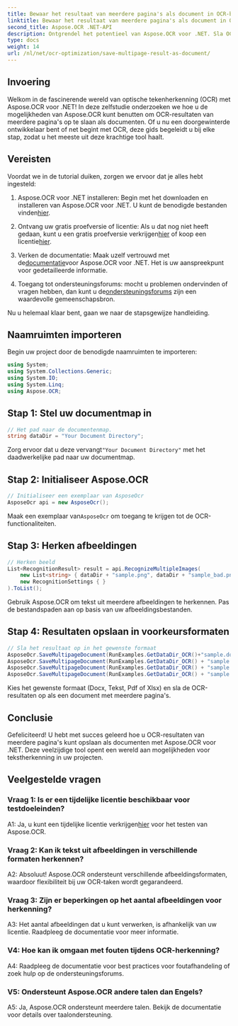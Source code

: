 ```yaml
---
title: Bewaar het resultaat van meerdere pagina's als document in OCR-beeldherkenning
linktitle: Bewaar het resultaat van meerdere pagina's als document in OCR-beeldherkenning
second_title: Aspose.OCR .NET-API
description: Ontgrendel het potentieel van Aspose.OCR voor .NET. Sla OCR-resultaten van meerdere pagina's moeiteloos op als documenten met deze uitgebreide stapsgewijze handleiding.
type: docs
weight: 14
url: /nl/net/ocr-optimization/save-multipage-result-as-document/
---
```

## Invoering

Welkom in de fascinerende wereld van optische tekenherkenning (OCR) met Aspose.OCR voor .NET! In deze zelfstudie onderzoeken we hoe u de mogelijkheden van Aspose.OCR kunt benutten om OCR-resultaten van meerdere pagina's op te slaan als documenten. Of u nu een doorgewinterde ontwikkelaar bent of net begint met OCR, deze gids begeleidt u bij elke stap, zodat u het meeste uit deze krachtige tool haalt.

## Vereisten

Voordat we in de tutorial duiken, zorgen we ervoor dat je alles hebt ingesteld:

1.  Aspose.OCR voor .NET installeren: Begin met het downloaden en installeren van Aspose.OCR voor .NET. U kunt de benodigde bestanden vinden[hier](https://releases.aspose.com/ocr/net/).

2.  Ontvang uw gratis proefversie of licentie: Als u dat nog niet heeft gedaan, kunt u een gratis proefversie verkrijgen[hier](https://releases.aspose.com/) of koop een licentie[hier](https://purchase.aspose.com/buy).

3.  Verken de documentatie: Maak uzelf vertrouwd met de[documentatie](https://reference.aspose.com/ocr/net/)voor Aspose.OCR voor .NET. Het is uw aanspreekpunt voor gedetailleerde informatie.

4.  Toegang tot ondersteuningsforums: mocht u problemen ondervinden of vragen hebben, dan kunt u de[ondersteuningsforums](https://forum.aspose.com/c/ocr/16) zijn een waardevolle gemeenschapsbron.

Nu u helemaal klaar bent, gaan we naar de stapsgewijze handleiding.

## Naamruimten importeren

Begin uw project door de benodigde naamruimten te importeren:

```csharp
using System;
using System.Collections.Generic;
using System.IO;
using System.Linq;
using Aspose.OCR;
```

## Stap 1: Stel uw documentmap in

```csharp
// Het pad naar de documentenmap.
string dataDir = "Your Document Directory";
```

 Zorg ervoor dat u deze vervangt`"Your Document Directory"` met het daadwerkelijke pad naar uw documentmap.

## Stap 2: Initialiseer Aspose.OCR

```csharp
// Initialiseer een exemplaar van AsposeOcr
AsposeOcr api = new AsposeOcr();
```

 Maak een exemplaar van`AsposeOcr` om toegang te krijgen tot de OCR-functionaliteiten.

## Stap 3: Herken afbeeldingen

```csharp
// Herken beeld
List<RecognitionResult> result = api.RecognizeMultipleImages(
    new List<string> { dataDir + "sample.png", dataDir + "sample_bad.png" },
    new RecognitionSettings { }
).ToList();
```

Gebruik Aspose.OCR om tekst uit meerdere afbeeldingen te herkennen. Pas de bestandspaden aan op basis van uw afbeeldingsbestanden.

## Stap 4: Resultaten opslaan in voorkeursformaten

```csharp
// Sla het resultaat op in het gewenste formaat
AsposeOcr.SaveMultipageDocument(RunExamples.GetDataDir_OCR()+"sample.docx", SaveFormat.Docx, result);
AsposeOcr.SaveMultipageDocument(RunExamples.GetDataDir_OCR() + "sample.txt", SaveFormat.Text, result);
AsposeOcr.SaveMultipageDocument(RunExamples.GetDataDir_OCR() + "sample.pdf", SaveFormat.Pdf, result);
AsposeOcr.SaveMultipageDocument(RunExamples.GetDataDir_OCR() + "sample.xlsx", SaveFormat.Xlsx, result);
```

Kies het gewenste formaat (Docx, Tekst, Pdf of Xlsx) en sla de OCR-resultaten op als een document met meerdere pagina's.

## Conclusie

Gefeliciteerd! U hebt met succes geleerd hoe u OCR-resultaten van meerdere pagina's kunt opslaan als documenten met Aspose.OCR voor .NET. Deze veelzijdige tool opent een wereld aan mogelijkheden voor tekstherkenning in uw projecten.

## Veelgestelde vragen

### Vraag 1: Is er een tijdelijke licentie beschikbaar voor testdoeleinden?

 A1: Ja, u kunt een tijdelijke licentie verkrijgen[hier](https://purchase.aspose.com/temporary-license/) voor het testen van Aspose.OCR.

### Vraag 2: Kan ik tekst uit afbeeldingen in verschillende formaten herkennen?

A2: Absoluut! Aspose.OCR ondersteunt verschillende afbeeldingsformaten, waardoor flexibiliteit bij uw OCR-taken wordt gegarandeerd.

### Vraag 3: Zijn er beperkingen op het aantal afbeeldingen voor herkenning?

A3: Het aantal afbeeldingen dat u kunt verwerken, is afhankelijk van uw licentie. Raadpleeg de documentatie voor meer informatie.

### V4: Hoe kan ik omgaan met fouten tijdens OCR-herkenning?

A4: Raadpleeg de documentatie voor best practices voor foutafhandeling of zoek hulp op de ondersteuningsforums.

### V5: Ondersteunt Aspose.OCR andere talen dan Engels?

A5: Ja, Aspose.OCR ondersteunt meerdere talen. Bekijk de documentatie voor details over taalondersteuning.